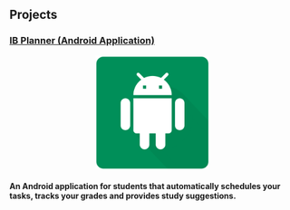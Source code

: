## Projects

<h3> <a href="/ib-planner/Page_A.md">  IB Planner (Android Application) </a> </h3>

<p align = "center">
  <img width="200" height="200" src="/images/ib-planner/cover.png">
</p>

<p align = "center">
  <h4> An Android application for students that automatically schedules your tasks, tracks your grades and provides study suggestions. </h4>
</p>
